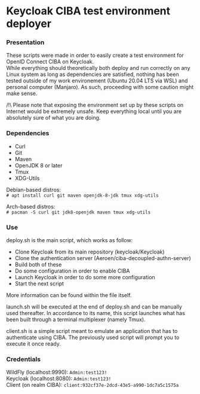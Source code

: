 Keycloak CIBA test environment deployer  
=====  
  
  
### Presentation  
  
These scripts were made in order to easily create a test environment for OpenID Connect CIBA on Keycloak.  
While everything should theoretically both deploy and run correctly on any Linux system as long as dependencies are satisfied, nothing has been tested outside of my work environement (Ubuntu 20.04 LTS via WSL) and personal computer (Manjaro). As such, proceeding with some caution might make sense.  
  
/!\ Please note that exposing the environment set up by these scripts on Internet would be extremely unsafe. Keep everything local until you are absolutely sure of what you are doing.  
  

### Dependencies  
  
- Curl  
- Git  
- Maven  
- OpenJDK 8 or later  
- Tmux  
- XDG-Utils  
  
Debian-based distros:  
`# apt install curl git maven openjdk-8-jdk tmux xdg-utils`  
  
Arch-based distros:  
`# pacman -S curl git jdk8-openjdk maven tmux xdg-utils`  

  
### Use  
  
deploy.sh is the main script, which works as follow:  
- Clone Keycloak from its main repository (keycloak/Keycloak)  
- Clone the authentication server (Aeroen/ciba-decoupled-authn-server)  
- Build both of these  
- Do some configuration in order to enable CIBA  
- Launch Keycloak in order to do some more configuration  
- Start the next script  
  
More information can be found within the file itself.  
  
launch.sh will be executed at the end of deploy.sh and can be manually used thereafter. In accordance to its name, this script launches what has been built through a terminal multiplexer (namely Tmux).  
  
client.sh is a simple script meant to emulate an application that has to authenticate using CIBA. The previously used script will prompt you to execute it once ready.  


### Credentials

WildFly (localhost:9990): `Admin:test123!`  
Keycloak (localhost:8080): `Admin:test123!`  
Client (on realm CIBA): `client:932cf37e-2dcd-43e5-a990-1dc7a5c1575a`  
